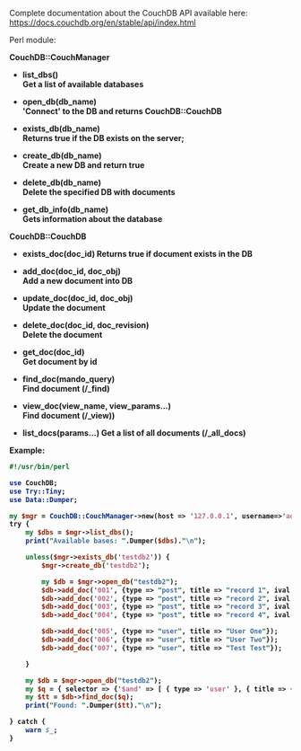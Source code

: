 Complete documentation about the CouchDB API available here: https://docs.couchdb.org/en/stable/api/index.html <br> 

Perl module:<br>

<b>CouchDB::CouchManager<b><br> 

 - list_dbs() <br>
   Get a list of available databases <br>
 
 - open_db(db_name) <br>
   'Connect' to the DB and returns  CouchDB::CouchDB <br> 
 
 - exists_db(db_name) <br>
   Returns true if the DB exists on the server;  

 - create_db(db_name) <br>
   Create a new DB and return true <br>

 - delete_db(db_name) <br>
   Delete the specified DB with documents

 - get_db_info(db_name) <br>
   Gets information about the database <br>
 
<b>CouchDB::CouchDB<b><br>

 - exists_doc(doc_id)
   Returns true if document exists in the DB <br>
   
 - add_doc(doc_id, doc_obj) <br>
   Add a new document into DB <br>
   
 - update_doc(doc_id, doc_obj) <br>
   Update the document <br>
   
 - delete_doc(doc_id, doc_revision) <br>
   Delete the document <br>
   
 - get_doc(doc_id) <br>
   Get document by id <br>
   
 - find_doc(mando_query) <br>
   Find document (/_find) <br>
   
 - view_doc(view_name, view_params...) <br>
   Find document (/_view)) <br>      
   
 - list_docs(params...)
   Get a list of all documents (/_all_docs) <br>

   
Example: <br>
```perl
#!/usr/bin/perl

use CouchDB;
use Try::Tiny;
use Data::Dumper;

my $mgr = CouchDB::CouchManager->new(host => '127.0.0.1', username=>'admin', password=>'admin');
try {
    my $dbs = $mgr->list_dbs();
    print("Available bases: ".Dumper($dbs)."\n");

    unless($mgr->exists_db('testdb2')) {
        $mgr->create_db('testdb2');

        my $db = $mgr->open_db("testdb2");
        $db->add_doc('001', {type => "post", title => "record 1", ival => 100, sid => time()});
        $db->add_doc('002', {type => "post", title => "record 2", ival => 200, sid => time()});
        $db->add_doc('003', {type => "post", title => "record 3", ival => 300, sid => time()});
        $db->add_doc('004', {type => "post", title => "record 4", ival => 400, sid => time()});

        $db->add_doc('005', {type => "user", title => "User One"});
        $db->add_doc('006', {type => "user", title => "User Two"});
        $db->add_doc('007', {type => "user", title => "Test Test"});

    }

    my $db = $mgr->open_db("testdb2");
    my $q = { selector => {'$and' => [ { type => 'user' }, { title => { '$regex' => "User*" } } ]} };
    my $tt = $db->find_doc($q);
    print("Found: ".Dumper($tt)."\n");

} catch {
    warn $_;
}
```

